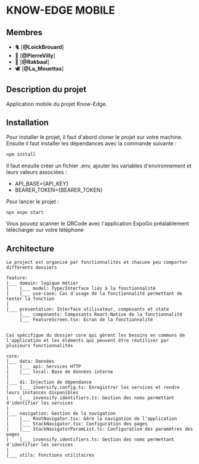 # KNOW-EDGE MOBILE

## Membres

- 🐈 [**@LoickBrouard**]
- 🦞 [**@PierreVilly**]
- 🦖 [**@Rakbaal**]
- 🕊️ [**@La_Mouettas**]

## Description du projet

Application mobile du projet Know-Edge.

## Installation
Pour installer le projet, il faut d'abord cloner le projet sur votre machine. Ensuite il faut installer les dépendances avec la commande suivante : 
```bash
npm install
```

Il faut ensuite créer un fichier .env, ajouter les variables d'environnement et leurs valeurs associées : 

  - API_BASE={API_KEY}
  - BEARER_TOKEN={BEARER_TOKEN}

Pour lancer le projet : 
```bash
npx expo start
```

Vous pouvez scanner le QRCode avec l'application ExpoGo préalablement télécharger sur votre téléphone

## Architecture

    Le project est organisé par fonctionnalités et chacune peu comporter différents dossiers

    feature: 
    |___ domain: logique métier
    |    |___ model: Type/Interface liés à la fonctionnalité
    |    |___ use-case: Cas d'usage de la fonctionnalité permettant de tester la fonction
    |
    |___ presentation: Interface utilisateur, composants et state
         |___ components: Composants React-Native de la fonctionnalité
         |___ FeatureScreen.tsx: Ecran de la fonctionnalité


    Cas spécifique du dossier core qui gèrent les besoins en communs de l'application et les éléments qui peuvent être réutiliser par plusieurs fonctionnalités

    core:
    |___ data: Données
    |    |___ api: Services HTTP
    |    |___ local: Base de données interne
    |
    |___ di: Injection de dépendance
    |    |___ inversify.config.ts: Enregistrer les services et rendre leurs instances disponibles
    |    |___ invensify.identifiers.ts: Gestion des noms permettant d'identifier les services
    |
    |___ navigation: Gestion de la navigation
    |    |___ RootNavigator.tsx: Gère la navigation de l'application
    |    |___ StackNavigator.tsx: Configuration des pages
    |    |___ StackNavigatorParamList.ts: Configuration des paramètres des pages
    |    |___ invensify.identifiers.ts: Gestion des noms permettant d'identifier les services
    |
    |___ utils: Fonctions utilitaires
